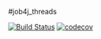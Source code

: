 #job4j_threads


[![Build Status](https://app.travis-ci.com/alaktyushin/job4j_threads.svg?branch=main)](https://app.travis-ci.com/alaktyushin/job4j_threads)
[![codecov](https://codecov.io/gh/alaktyushin/job4j_threads/branch/main/graph/badge.svg?token=A1HUQPSM30)](https://codecov.io/gh/alaktyushin/job4j_threads)
